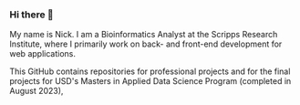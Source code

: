 ### Hi there 👋

My name is Nick. I am a Bioinformatics Analyst at the Scripps Research Institute, where I primarily work on back- and front-end development for web applications.

This GitHub contains repositories for professional projects and for the final projects for USD's Masters in Applied Data Science Program (completed in August 2023),

<!--
**nlee98/nlee98** is a ✨ _special_ ✨ repository because its `README.md` (this file) appears on your GitHub profile.

Here are some ideas to get you started:

- 🔭 I’m currently working on ...
- 🌱 I’m currently learning ...
- 👯 I’m looking to collaborate on ...
- 🤔 I’m looking for help with ...
- 💬 Ask me about ...
- 📫 How to reach me: ...
- 😄 Pronouns: ...
- ⚡ Fun fact: ...
-->
